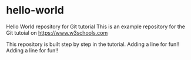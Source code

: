 # hello-world
Hello World repository for Git tutorial
This is an example repository for the Git tutoial on https://www.w3schools.com

This repository is built step by step in the tutorial.
Adding a line for fun!!
Adding a line for fun!!
